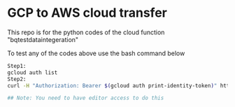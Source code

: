 # GCP to AWS cloud transfer

This repo is for the python codes of the cloud function "bqtestdataintegeration"

To test any of the codes above use the bash command below

```bash
Step1:
gcloud auth list
Step2:
curl -H "Authorization: Bearer $(gcloud auth print-identity-token)" https://europe-west2-st-npr-ukg-pro-data-hub-8100.cloudfunctions.net/bqtestdataintegeration

## Note: You need to have editor access to do this




